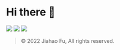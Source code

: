 # Hi there 👋

[![](https://img.shields.io/badge/-Linktree-CF245F.svg?style=for-the-badge&logo=linktree&logoColor=white)](https://many.link/beixinti)  [![](https://img.shields.io/badge/-捐赠-FF5722.svg?style=for-the-badge&logo=patreon&logoColor=white)](https://github.com/beixinti/beixinti/blob/main/DONATE.md)  [![](https://img.shields.io/badge/-联络-009688.svg?style=for-the-badge&logo=linktree&logoColor=white)](https://github.com/beixinti/beixinti/blob/main/CONTACT.md)

> © 2022 Jiahao Fu, All rights reserved.  
